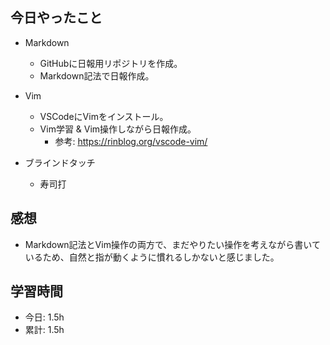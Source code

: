 ## 今日やったこと
- Markdown
  - GitHubに日報用リポジトリを作成。
  - Markdown記法で日報作成。

- Vim
  - VSCodeにVimをインストール。
  - Vim学習 & Vim操作しながら日報作成。
    - 参考: https://rinblog.org/vscode-vim/

- ブラインドタッチ
  - 寿司打

## 感想
- Markdown記法とVim操作の両方で、まだやりたい操作を考えながら書いているため、自然と指が動くように慣れるしかないと感じました。

## 学習時間
- 今日: 1.5h
- 累計: 1.5h